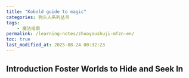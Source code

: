 ```yaml
---
title: "Kobold guide to magic"
categories: 狗头人系列丛书
tags:
    - 魔法指南
permalink: /learning-notes/zhuoyoushuji-mfzn-en/
toc: true
last_modified_at: 2025-08-24 00:32:23
---
```


## Introduction Foster Worlds to Hide and Seek In




